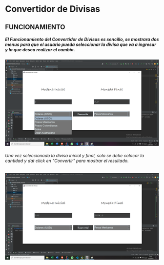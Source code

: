 # Convertidor de Divisas

<h2>FUNCIONAMIENTO</h2>
<h5>El Funcionamiento del Convertidor de Divisas es sencillo, se mostrara dos menus para que el usuario pueda seleccionar la divisa que va a ingresar y la que desea realizar el cambio.</h5>

<img src="./Imagenes/opciones.png">

<h6>Una vez seleccionado la divisa inicial y final, solo se debe colocar la cantidad y dat click en "Convertir" para mostrar el resultado.  </h6>

<img src="./Imagenes/conversion.png">
